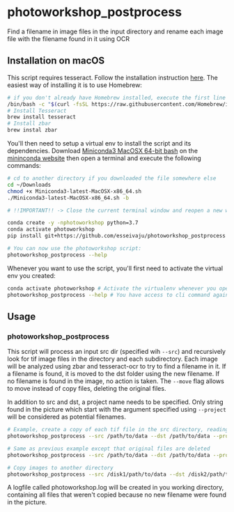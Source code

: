 # photoworkshop_postprocess
Find a filename in image files in the input directory and rename each image file with the filename found in it using OCR

## Installation on macOS

This script requires tesseract. Follow the installation instruction [here](https://tesseract-ocr.github.io/tessdoc/Home.html#macos). The easiest way of installing it is to use Homebrew:
```bash
# if you don't already have Homebrew installed, execute the first line or check the homebrew website for up-to-date information on how to install it
/bin/bash -c "$(curl -fsSL https://raw.githubusercontent.com/Homebrew/install/master/install.sh)"
# Install Tesseract
brew install tesseract
# Install zbar
brew instal zbar
```
You'll then need to setup a virtual env to install the script and its dependencies. Download [Miniconda3 MacOSX 64-bit bash](https://repo.anaconda.com/miniconda/Miniconda3-latest-MacOSX-x86_64.sh) on the [mininconda website](https://docs.conda.io/en/latest/miniconda.html) then open a terminal and execute the following commands:
```bash
# cd to another directory if you downloaded the file somewhere else
cd ~/Downloads
chmod +x Miniconda3-latest-MacOSX-x86_64.sh
./Miniconda3-latest-MacOSX-x86_64.sh -b

# !!IMPORTANT!! -> Close the current terminal window and reopen a new window for the changes to take effect otherwise you'll get errors when executing the next commands.

conda create -y -nphotoworkshop python=3.7
conda activate photoworkshop
pip install git+https://github.com/esseivaju/photoworkshop_postprocess

# You can now use the photoworkshop script:
photoworkshop_postprocess --help
```

Whenever you want to use the script, you'll first need to activate the virtual env you created:
```bash
conda activate photoworkshop # Activate the virtualenv whenever you open a terminal window to use the photoworkshop script
photoworkshop_postprocess --help # You have access to cli command again
```

## Usage

### photoworkshop_postprocess
This script will process an input src dir (specified wih ```--src```) and recursively look for tif image files in the directory and each subdirectory. 
Each image will be analyzed using zbar and tesseract-ocr to try to find a filename in it. If a filename is found, it is moved to the dst folder using the new filename. 
If no filename is found in the image, no action is taken. The ```--move``` flag allows to move instead of copy files, deleting the original files.

In addition to src and dst, a project name needs to be specified. Only string found in the picture which start with the argument specified using ```--project``` will be considered as potential filenames.

```bash
# Example, create a copy of each tif file in the src directory, reading new image name using tesseract-ocr
photoworkshop_postprocess --src /path/to/data --dst /path/to/data --project SLA-MORF

# Same as previous example except that original files are deleted
photoworkshop_postprocess --src /path/to/data --dst /path/to/data --project SLA-MORF --move

# Copy images to another directory
photoworkshop_postprocess --src /disk1/path/to/data --dst /disk2/path/to/data --project SLA-MORF
```
A logfile called photoworkshop.log will be created in you working directory, containing all files that weren't copied because no new filename were found in the picture.
